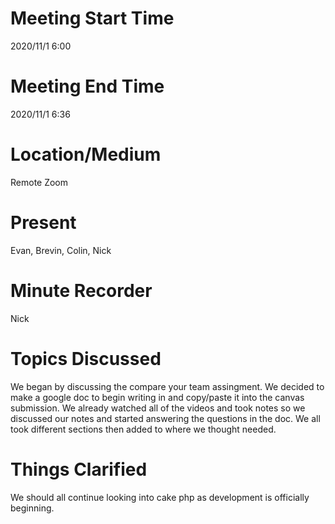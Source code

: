 # Meeting Start Time
2020/11/1 6:00

# Meeting End Time
2020/11/1 6:36

# Location/Medium
Remote Zoom

# Present
Evan, Brevin, Colin, Nick

# Minute Recorder
Nick

# Topics Discussed
We began by discussing the compare your team assingment. We decided to make a google doc to begin writing in and copy/paste it into the canvas submission. We already watched all of the videos and took notes so we discussed our notes and started answering the questions in the doc. We all took different sections then added to where we thought needed. 

# Things Clarified
We should all continue looking into cake php as development is officially beginning.
